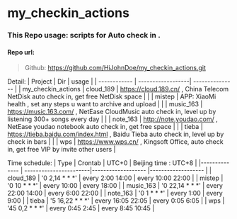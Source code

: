 # my_checkin_actions
### This Repo usage:   scripts for Auto check in .
  

#### Repo url:
> Github: https://github.com/HiJohnDoe/my_checkin_actions.git

Detail:
|    Project            | Dir               |     usage                                                                                       |
| ------------          | ------------------| ---------------                                                                                 |
|  my_checkin_actions   | cloud_189         |  https://cloud.189.cn/ , China Telecom NetDisk auto check in,  get free NetDisk space           |
|                       | mistep            |  APP: XiaoMi health , set any steps u want to archive and upload                                |
|                       | music_163         |  https://music.163.com/ , NetEase CloudMusic auto check in, level up by listening 300+ songs every day |
|                       | note_163          |  http://note.youdao.com/ , NetEase youdao notebook auto check in,  get free space               |
|                       | tieba             |  https://tieba.baidu.com/index.html , Baidu Tieba auto check in,  level up by check in bars     |
|                       | wps               |  https://www.wps.cn/ , Kingsoft Office, auto check in,  get free VIP by invite other users      |

Time schedule:
|    Type           |         Crontab        |       UTC+0         |  Beijing time : UTC+8    |
|--------------     | -----------------------|-------------------  |-------------------       |
|     cloud_189     |       '0 2,14 * * *'   |  every 2:00 14:00   |    every 10:00 22:00     |
|     mistep        |       '0 10 * * *'     |  every 10:00        |    every 18:00           |
|     music_163     |       '0 22,14 * * *'  |  every 22:00 14:00  |    every 6:00 22:00      |
|     note_163      |       '0 1 * * *'      |  every 1:00         |    every 9:00            |
|     tieba         |       '5 16,22 * * *'  |  every 16:05 22:05  |    every 0:05 6:05       |
|     wps           |       '45 0,2 * * *'   |  every 0:45 2:45    |    every 8:45 10:45      |

